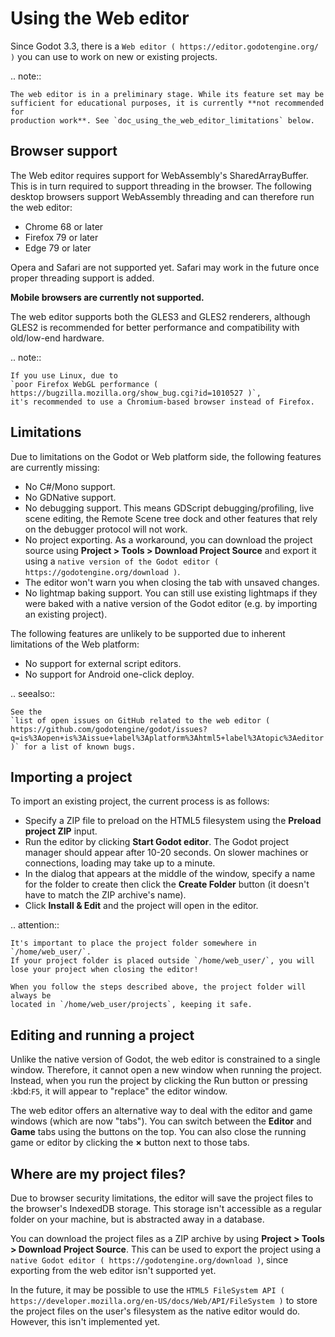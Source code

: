 

Using the Web editor
====================

Since Godot 3.3, there is a `Web editor ( https://editor.godotengine.org/ )`
you can use to work on new or existing projects.

.. note::

    The web editor is in a preliminary stage. While its feature set may be
    sufficient for educational purposes, it is currently **not recommended for
    production work**. See `doc_using_the_web_editor_limitations` below.

Browser support
---------------

The Web editor requires support for WebAssembly's SharedArrayBuffer. This
is in turn required to support threading in the browser. The following desktop
browsers support WebAssembly threading and can therefore run the web editor:

- Chrome 68 or later
- Firefox 79 or later
- Edge 79 or later

Opera and Safari are not supported yet. Safari may work in the future once
proper threading support is added.

**Mobile browsers are currently not supported.**

The web editor supports both the GLES3 and GLES2 renderers, although GLES2 is
recommended for better performance and compatibility with old/low-end hardware.

.. note::

    If you use Linux, due to
    `poor Firefox WebGL performance ( https://bugzilla.mozilla.org/show_bug.cgi?id=1010527 )`,
    it's recommended to use a Chromium-based browser instead of Firefox.



Limitations
-----------

Due to limitations on the Godot or Web platform side, the following features
are currently missing:

- No C#/Mono support.
- No GDNative support.
- No debugging support. This means GDScript debugging/profiling, live scene
  editing, the Remote Scene tree dock and other features that rely on the debugger
  protocol will not work.
- No project exporting. As a workaround, you can download the project source
  using **Project > Tools > Download Project Source** and export it using a
  `native version of the Godot editor ( https://godotengine.org/download )`.
- The editor won't warn you when closing the tab with unsaved changes.
- No lightmap baking support. You can still use existing lightmaps if they were
  baked with a native version of the Godot editor
  (e.g. by importing an existing project).

The following features are unlikely to be supported due to inherent limitations
of the Web platform:

- No support for external script editors.
- No support for Android one-click deploy.

.. seealso::

    See the
    `list of open issues on GitHub related to the web editor ( https://github.com/godotengine/godot/issues?q=is%3Aopen+is%3Aissue+label%3Aplatform%3Ahtml5+label%3Atopic%3Aeditor )` for a list of known bugs.

Importing a project
-------------------

To import an existing project, the current process is as follows:

- Specify a ZIP file to preload on the HTML5 filesystem using the
  **Preload project ZIP** input.
- Run the editor by clicking **Start Godot editor**.
  The Godot project manager should appear after 10-20 seconds.
  On slower machines or connections, loading may take up to a minute.
- In the dialog that appears at the middle of the window, specify a name for
  the folder to create then click the **Create Folder** button
  (it doesn't have to match the ZIP archive's name).
- Click **Install & Edit** and the project will open in the editor.

.. attention::

    It's important to place the project folder somewhere in `/home/web_user/`.
    If your project folder is placed outside `/home/web_user/`, you will
    lose your project when closing the editor!

    When you follow the steps described above, the project folder will always be
    located in `/home/web_user/projects`, keeping it safe.

Editing and running a project
-----------------------------

Unlike the native version of Godot, the web editor is constrained to a single
window. Therefore, it cannot open a new window when running the project.
Instead, when you run the project by clicking the Run button or pressing
:kbd:`F5`, it will appear to "replace" the editor window.

The web editor offers an alternative way to deal with the editor and game
windows (which are now "tabs"). You can switch between the **Editor** and
**Game** tabs using the buttons on the top. You can also close the running game
or editor by clicking the **×** button next to those tabs.

Where are my project files?
---------------------------

Due to browser security limitations, the editor will save the project files to
the browser's IndexedDB storage. This storage isn't accessible as a regular folder
on your machine, but is abstracted away in a database.

You can download the project files as a ZIP archive by using
**Project > Tools > Download Project Source**. This can be used to export the
project using a `native Godot editor ( https://godotengine.org/download )`,
since exporting from the web editor isn't supported yet.

In the future, it may be possible to use the
`HTML5 FileSystem API ( https://developer.mozilla.org/en-US/docs/Web/API/FileSystem )`
to store the project files on the user's filesystem as the native editor would do.
However, this isn't implemented yet.
